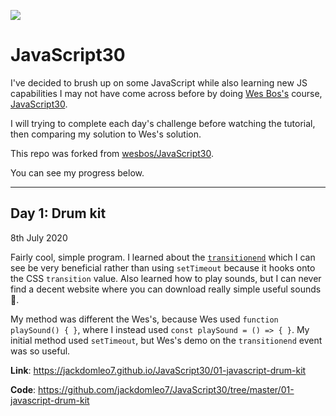 ﻿![](https://javascript30.com/images/JS3-social-share.png)

# JavaScript30

I've decided to brush up on some JavaScript while also learning new JS capabilities I may not have come across before by doing [Wes Bos's](https://twitter.com/wesbos) course, [JavaScript30](https://javascript30.com).

I will trying to complete each day's challenge before watching the tutorial, then comparing my solution to Wes's solution.

This repo was forked from [wesbos/JavaScript30](https://github.com/wesbos/JavaScript30).

You can see my progress below.

---

## Day 1: Drum kit

8th July 2020

Fairly cool, simple program. I learned about the [`transitionend`](https://developer.mozilla.org/en-US/docs/Web/API/HTMLElement/transitionend_event) which I can see be very beneficial rather than using `setTimeout` because it hooks onto the CSS `transition` value. Also learned how to play sounds, but I can never find a decent website where you can download really simple useful sounds 🤔.

My method was different the Wes's, because Wes used `function playSound() { }`, where I instead used `const playSound = () => { }`. My initial method used `setTimeout`, but Wes's demo on the `transitionend` event was so useful.

**Link**: https://jackdomleo7.github.io/JavaScript30/01-javascript-drum-kit

**Code**: https://github.com/jackdomleo7/JavaScript30/tree/master/01-javascript-drum-kit
